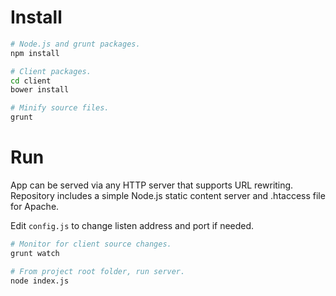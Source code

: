 # Install

```bash
# Node.js and grunt packages.
npm install

# Client packages.
cd client
bower install

# Minify source files.
grunt
```

# Run

App can be served via any HTTP server that supports URL rewriting. Repository includes a simple Node.js static content server and .htaccess file for Apache.

Edit ```config.js``` to change listen address and port if needed.

```bash
# Monitor for client source changes.
grunt watch

# From project root folder, run server.
node index.js
```
